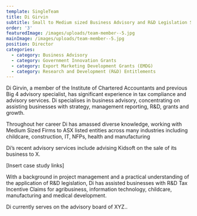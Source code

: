 ```yaml
---
template: SingleTeam
title: Di Girvin
subtitle: Small to Medium sized Business Advisory and R&D Legislation Specialist
order: '3'
featuredImage: /images/uploads/team-member--5.jpg
mainImage: /images/uploads/team-member--5.jpg
position: Director
categories:
  - category: Business Advisory
  - category: Government Innovation Grants
  - category: Export Marketing Development Grants (EMDG)
  - category: Research and Development (R&D) Entitlements
---
```

Di Girvin, a member of the Institute of Chartered Accountants and previous Big 4 advisory specialist, has significant experience in tax compliance and advisory services. Di specialises in business advisory, concentrating on assisting businesses with strategy, management reporting, R&D, grants and growth.

Throughout her career Di has amassed diverse knowledge, working with Medium Sized Firms to ASX listed entities across many industries including childcare, construction, IT, NFPs, health and manufacturing

Di’s recent advisory services include advising Kidsoft on the sale of its business to X. 

\[Insert case study links]

With a background in project management and a practical understanding of the application of R&D legislation, Di has assisted businesses with R&D Tax Incentive Claims for agribusiness, information technology, childcare, manufacturing and medical development.

Di currently serves on the advisory board of XYZ..
